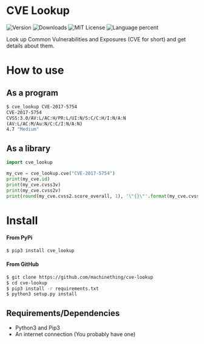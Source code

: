 # CVE Lookup
![Version](https://img.shields.io/pypi/v/cve-lookup) ![Downloads](https://img.shields.io/pypi/dm/cve-lookup) ![MIT License](https://img.shields.io/pypi/l/cve-lookup) ![Language percent](https://img.shields.io/github/languages/top/Machinething/cve_lookup)

Look up Common Vulnerabilities and Exposures (CVE for short) and get details about them.

# How to use
## As a program
```sh
$ cve_lookup CVE-2017-5754
CVE-2017-5754
CVSS:3.0/AV:L/AC:H/PR:L/UI:N/S:C/C:H/I:N/A:N
(AV:L/AC:M/Au:N/C:C/I:N/A:N)
4.7 "Medium"
```

## As a library
```python
import cve_lookup

my_cve = cve_lookup.cve("CVE-2017-5754")
print(my_cve.id)
print(my_cve.cvss3v)
print(my_cve.cvss2v)
print(round(my_cve.cvss2.score_overall, 1), '\"{}\"'.format(my_cve.cvss2.score_name))
```

# Install
#### From PyPi
```sh
$ pip3 install cve_lookup
```

#### From GitHub

```sh
$ git clone https://github.com/machinething/cve-lookup
$ cd cve-lookup
$ pip3 install -r requirements.txt
$ python3 setup.py install
```

## Requirements/Dependencies

- Python3 and Pip3
- An internet connection (You probably have one)
